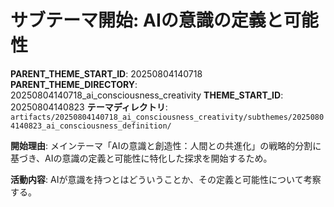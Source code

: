# サブテーマ開始: AIの意識の定義と可能性

**PARENT_THEME_START_ID**: 20250804140718
**PARENT_THEME_DIRECTORY**: 20250804140718_ai_consciousness_creativity
**THEME_START_ID**: 20250804140823
**テーマディレクトリ**: `artifacts/20250804140718_ai_consciousness_creativity/subthemes/20250804140823_ai_consciousness_definition/`

**開始理由**:
メインテーマ「AIの意識と創造性：人間との共進化」の戦略的分割に基づき、AIの意識の定義と可能性に特化した探求を開始するため。

**活動内容**:
AIが意識を持つとはどういうことか、その定義と可能性について考察する。
